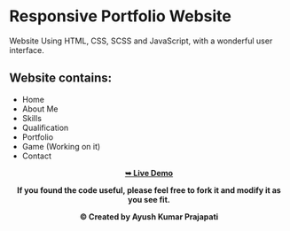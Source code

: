 # Responsive Portfolio Website 

Website Using HTML, CSS, SCSS and JavaScript, with a wonderful user interface.

## Website contains: 

- Home
- About Me
- Skills
- Qualification
- Portfolio
- Game (Working on it)
- Contact

<div align="center">
<a href=""><strong>➥ Live Demo</strong></a>

<p align="center"><b>If you found the code useful, please feel free to fork it and modify it as you see fit.</p? <br>
</div>



<p align="center"><b>© Created by Ayush Kumar Prajapati</b></p>
